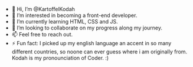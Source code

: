 - 👋 Hi, I’m @KartoffelKodah
- 👀 I’m interested in becoming a front-end developer.
- 🌱 I’m currently learning HTML, CSS and JS.
- 💞️ I’m looking to collaborate on my progress along my journey.
- 📫 Feel free to reach out.
- ⚡ Fun fact: I picked up my english language an accent in so many different countries, so noone can ever guess where i am originally from. Kodah is my pronounciation of Coder. :)

<!---
KartoffelKodah/KartoffelKodah is a ✨ special ✨ repository because its `README.md` (this file) appears on your GitHub profile.
You can click the Preview link to take a look at your changes.
--->
